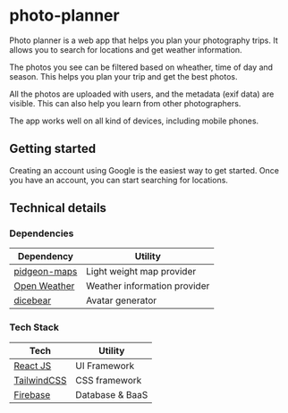 # photo-planner

Photo planner is a web app that helps you plan your photography trips. It allows you to search for locations and get weather information.

The photos you see can be filtered based on wheather, time of day and season. This helps you plan your trip and get the best photos.

All the photos are uploaded with users, and the metadata (exif data) are visible. This can also help you learn from other photographers.

The app works well on all kind of devices, including mobile phones.

## Getting started

Creating an account using Google is the easiest way to get started. Once you have an account, you can start searching for locations.

## Technical details

### Dependencies

| Dependency                                  | Utility                      |
| ------------------------------------------- | ---------------------------- |
| [pidgeon-maps](https://pigeon-maps.js.org/) | Light weight map provider    |
| [Open Weather](https://openweathermap.org/) | Weather information provider |
| [dicebear](https://www.dicebear.com/)       | Avatar generator             |

### Tech Stack

| Tech                                     | Utility         |
| ---------------------------------------- | --------------- |
| [React JS](https://reactjs.org/)         | UI Framework    |
| [TailwindCSS](https://tailwindcss.com/)  | CSS framework   |
| [Firebase](https://firebase.google.com/) | Database & BaaS |

